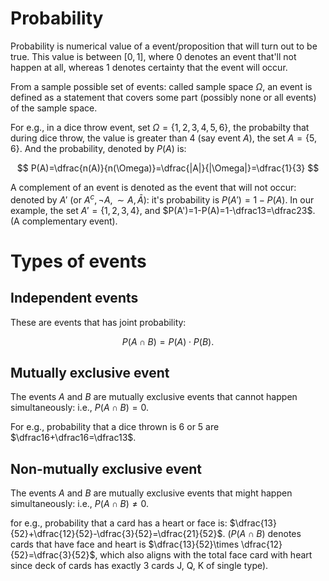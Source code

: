 # Probability
Probability is numerical value of a event/proposition that will turn out to be true. This value is between $[0,1]$, where $0$ denotes an event that'll not happen at all, whereas $1$ denotes certainty that the event will occur.

From a sample possible set of events: called sample space $\Omega$, an event is defined as a statement that covers some part (possibly none or all events) of the sample space.

For e.g., in a dice throw event, set $\Omega=\{1,2,3,4,5,6\}$, the probabilty that during dice throw, the value is greater than $4$ (say event $A$), the set $A=\{5,6\}$. And the probability, denoted by $P(A)$ is:

$$
P(A)=\dfrac{n(A)}{n(\Omega)}=\dfrac{|A|}{|\Omega|}=\dfrac{1}{3}
$$

A complement of an event is denoted as the event that will not occur: denoted by $A'$ (or $A^c,\neg A, \sim A, \bar{A}$): it's probability is $P(A')=1-P(A)$. In our example, the set $A'=\{1,2,3,4\}$, and $P(A')=1-P(A)=1-\dfrac13=\dfrac23$. (A complementary event).

# Types of events
## Independent events
These are events that has joint probability:

$$
P(A\cap B)=P(A)\cdot P(B).
$$
## Mutually exclusive event
The events $A$ and $B$ are mutually exclusive events that cannot happen simultaneously: i.e., $P(A\cap B)=0$.

For e.g., probability that a dice thrown is $6$ or $5$ are $\dfrac16+\dfrac16=\dfrac13$.

## Non-mutually exclusive event
The events $A$ and $B$ are mutually exclusive events that might happen simultaneously: i.e., $P(A\cap B)\neq0$.

for e.g., probability that a card has a heart or face is: $\dfrac{13}{52}+\dfrac{12}{52}-\dfrac{3}{52}=\dfrac{21}{52}$. ($P(A\cap B)$ denotes cards that have face and heart is $\dfrac{13}{52}\times \dfrac{12}{52}=\dfrac{3}{52}$, which also aligns with the total face card with heart since deck of cards has exactly $3$ cards J, Q, K of single type).

